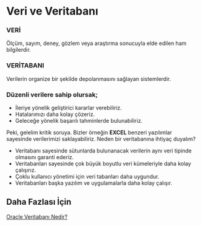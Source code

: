 Veri ve Veritabanı
======

### VERİ
Ölçüm, sayım, deney, gözlem veya araştırma sonucuyla elde edilen ham bilgilerdir. 

### VERİTABANI
Verilerin organize bir şekilde depolanmasını sağlayan sistemlerdir. 

### Düzenli verilere sahip olursak;
- İleriye yönelik geliştirici kararlar verebiliriz.
- Hatalarımızı daha kolay çözeriz.
- Geleceğe yönelik başarılı tahminlerde bulunabiliriz.

Peki, gelelim kritik soruya. Bizler örneğin **EXCEL** benzeri yazılımlar sayesinde verilerimizi saklayabiliriz. Neden bir veritabanına ihtiyaç duyalım?
- Veritabanı sayesinde sütunlarda bulunanacak verilerin aynı veri tipinde olmasını garanti ederiz.
- Veritabanları sayesinde çok büyük boyutlu veri kümeleriyle daha kolay çalışırız.
- Çoklu kullanıcı yönetimi için veri tabanları daha uygundur.
- Veritabanları başka yazılım ve uygulamalarla daha kolay çalışır.

## Daha Fazlası İçin
[Oracle Veritabanı Nedir?](https://www.oracle.com/tr/database/what-is-database/)
